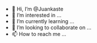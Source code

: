 - 👋 Hi, I’m @Juankaste
- 👀 I’m interested in ...
- 🌱 I’m currently learning ...
- 💞️ I’m looking to collaborate on ...
- 📫 How to reach me ...

<!---
Juankaste/Juankaste is a ✨ special ✨ repository because its `README.md` (this file) appears on your GitHub profile.
You can click the Preview link to take a look at your changes.
--->
